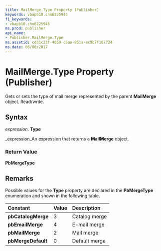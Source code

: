 ```yaml
---
title: MailMerge.Type Property (Publisher)
keywords: vbapb10.chm6225945
f1_keywords:
- vbapb10.chm6225945
ms.prod: publisher
api_name:
- Publisher.MailMerge.Type
ms.assetid: cd31c23f-4059-c6ae-851a-ec9b7f107724
ms.date: 06/08/2017
---
```



# MailMerge.Type Property (Publisher)

Gets or sets the type of mail merge represented by the parent  **MailMerge** object. Read/write.


## Syntax

 _expression_. **Type**

 _expression_An expression that returns a  **MailMerge** object.


### Return Value

 **PbMergeType**


## Remarks

Possible values for the  **Type** property are declared in the **PbMergeType** enumeration and shown in the following table.



|**Constant**|**Value**|**Description**|
|:-----|:-----|:-----|
| **pbCatalogMerge**|3|Catalog merge|
| **pbEmailMerge**|4|E-mail merge|
| **pbMailMerge**|2|Mail merge|
| **pbMergeDefault**|0|Default merge|


